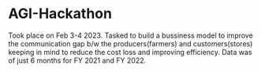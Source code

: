 # AGI-Hackathon

Took place on Feb 3-4 2023. Tasked to build a bussiness model to improve the communication gap b/w the producers(farmers) and customers(stores) keeping in mind to reduce the cost loss and improving efficiency. Data was of just 6 months for FY 2021 and FY 2022. 
